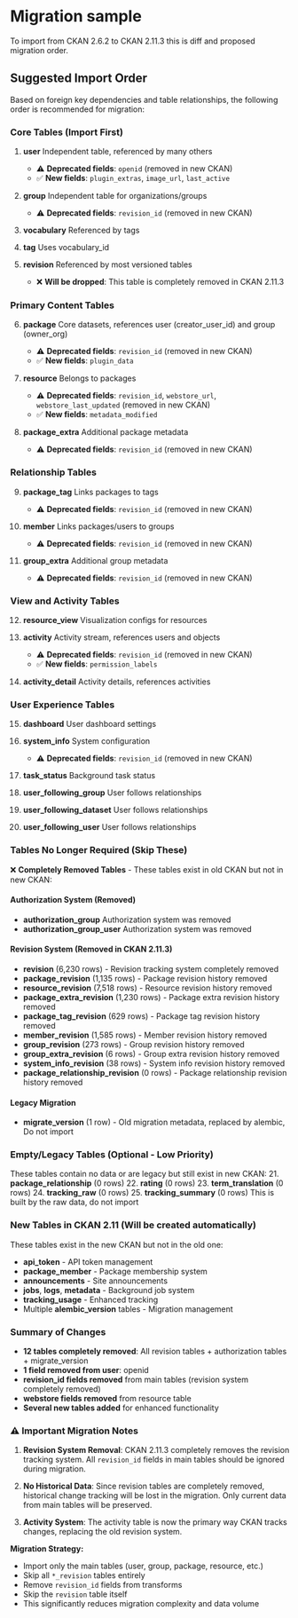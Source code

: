 # Migration sample

To import from CKAN 2.6.2 to CKAN 2.11.3 this is diff and proposed migration order.  

## Suggested Import Order

Based on foreign key dependencies and table relationships, the following order is recommended for migration:

### Core Tables (Import First)
1. **user** Independent table, referenced by many others
   - ⚠️ **Deprecated fields**: `openid` (removed in new CKAN)
   - ✅ **New fields**: `plugin_extras`, `image_url`, `last_active`

2. **group** Independent table for organizations/groups
   - ⚠️ **Deprecated fields**: `revision_id` (removed in new CKAN)

3. **vocabulary** Referenced by tags

4. **tag** Uses vocabulary_id

5. **revision** Referenced by most versioned tables
   - ❌ **Will be dropped**: This table is completely removed in CKAN 2.11.3

### Primary Content Tables
6. **package** Core datasets, references user (creator_user_id) and group (owner_org)
   - ⚠️ **Deprecated fields**: `revision_id` (removed in new CKAN)
   - ✅ **New fields**: `plugin_data`

7. **resource** Belongs to packages
   - ⚠️ **Deprecated fields**: `revision_id`, `webstore_url`, `webstore_last_updated` (removed in new CKAN)
   - ✅ **New fields**: `metadata_modified`

8. **package_extra** Additional package metadata
   - ⚠️ **Deprecated fields**: `revision_id` (removed in new CKAN)

### Relationship Tables
9. **package_tag** Links packages to tags
   - ⚠️ **Deprecated fields**: `revision_id` (removed in new CKAN)

10. **member** Links packages/users to groups
    - ⚠️ **Deprecated fields**: `revision_id` (removed in new CKAN)

11. **group_extra** Additional group metadata
    - ⚠️ **Deprecated fields**: `revision_id` (removed in new CKAN)

### View and Activity Tables
12. **resource_view** Visualization configs for resources

13. **activity** Activity stream, references users and objects
    - ⚠️ **Deprecated fields**: `revision_id` (removed in new CKAN)
    - ✅ **New fields**: `permission_labels`

14. **activity_detail** Activity details, references activities

### User Experience Tables
15. **dashboard** User dashboard settings

16. **system_info** System configuration
    - ⚠️ **Deprecated fields**: `revision_id` (removed in new CKAN)

17. **task_status** Background task status

18. **user_following_group** User follows relationships

19. **user_following_dataset** User follows relationships

20. **user_following_user** User follows relationships

### Tables No Longer Required (Skip These)
❌ **Completely Removed Tables** - These tables exist in old CKAN but not in new CKAN:

#### Authorization System (Removed)
- **authorization_group** Authorization system was removed
- **authorization_group_user** Authorization system was removed

#### Revision System (Removed in CKAN 2.11.3)
- **revision** (6,230 rows) - Revision tracking system completely removed
- **package_revision** (1,135 rows) - Package revision history removed
- **resource_revision** (7,518 rows) - Resource revision history removed
- **package_extra_revision** (1,230 rows) - Package extra revision history removed
- **package_tag_revision** (629 rows) - Package tag revision history removed
- **member_revision** (1,585 rows) - Member revision history removed
- **group_revision** (273 rows) - Group revision history removed
- **group_extra_revision** (6 rows) - Group extra revision history removed
- **system_info_revision** (38 rows) - System info revision history removed
- **package_relationship_revision** (0 rows) - Package relationship revision history removed

#### Legacy Migration
- **migrate_version** (1 row) - Old migration metadata, replaced by alembic, Do not import

### Empty/Legacy Tables (Optional - Low Priority)
These tables contain no data or are legacy but still exist in new CKAN:
21. **package_relationship** (0 rows)
22. **rating** (0 rows)
23. **term_translation** (0 rows)
24. **tracking_raw** (0 rows)
25. **tracking_summary** (0 rows) This is built by the raw data, do not import

### New Tables in CKAN 2.11 (Will be created automatically)
These tables exist in the new CKAN but not in the old one:
- **api_token** - API token management
- **package_member** - Package membership system
- **announcements** - Site announcements
- **jobs**, **logs**, **metadata** - Background job system
- **tracking_usage** - Enhanced tracking
- Multiple **alembic_version** tables - Migration management

### Summary of Changes
- **12 tables completely removed**: All revision tables + authorization tables + migrate_version
- **1 field removed from user**: openid
- **revision_id fields removed** from main tables (revision system completely removed)
- **webstore fields removed** from resource table
- **Several new tables added** for enhanced functionality

### ⚠️ Important Migration Notes

1. **Revision System Removal**: CKAN 2.11.3 completely removes the revision tracking system. All `revision_id` fields in main tables should be ignored during migration.

2. **No Historical Data**: Since revision tables are completely removed, historical change tracking will be lost in the migration. Only current data from main tables will be preserved.

3. **Activity System**: The activity table is now the primary way CKAN tracks changes, replacing the old revision system.

**Migration Strategy:** 
- Import only the main tables (user, group, package, resource, etc.)
- Skip all `*_revision` tables entirely
- Remove `revision_id` fields from transforms
- Skip the `revision` table itself
- This significantly reduces migration complexity and data volume

